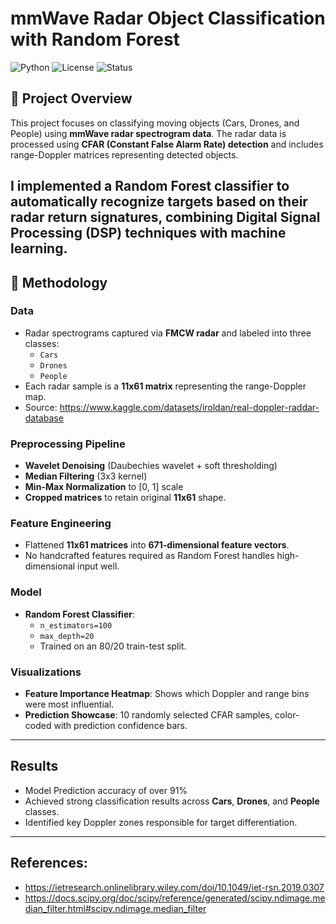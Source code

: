 # mmWave Radar Object Classification with Random Forest

![Python](https://img.shields.io/badge/Python-3.8%2B-blue.svg)
![License](https://img.shields.io/badge/License-MIT-green.svg)
![Status](https://img.shields.io/badge/Status-Completed-brightgreen)

## 📡 Project Overview
This project focuses on classifying moving objects (Cars, Drones, and People) using **mmWave radar spectrogram data**. The radar data is processed using **CFAR (Constant False Alarm Rate) detection** and includes range-Doppler matrices representing detected objects. 

I implemented a **Random Forest classifier** to automatically recognize targets based on their radar return signatures, combining **Digital Signal Processing (DSP)** techniques with **machine learning**.
---

## 🧠 Methodology

### Data
- Radar spectrograms captured via **FMCW radar** and labeled into three classes:
  - `Cars`
  - `Drones`
  - `People`
- Each radar sample is a **11x61 matrix** representing the range-Doppler map.
- Source: https://www.kaggle.com/datasets/iroldan/real-doppler-raddar-database

### Preprocessing Pipeline
- **Wavelet Denoising** (Daubechies wavelet + soft thresholding)
- **Median Filtering** (3x3 kernel)
- **Min-Max Normalization** to [0, 1] scale
- **Cropped matrices** to retain original **11x61** shape.

### Feature Engineering
- Flattened **11x61 matrices** into **671-dimensional feature vectors**.
- No handcrafted features required as Random Forest handles high-dimensional input well.

### Model
- **Random Forest Classifier**:
  - `n_estimators=100`
  - `max_depth=20`
  - Trained on an 80/20 train-test split.
  
### Visualizations
- **Feature Importance Heatmap**: Shows which Doppler and range bins were most influential.
- **Prediction Showcase**: 10 randomly selected CFAR samples, color-coded with prediction confidence bars.

---

## Results
- Model Prediction accuracy of over 91%
- Achieved strong classification results across **Cars**, **Drones**, and **People** classes.
- Identified key Doppler zones responsible for target differentiation.

---
## References:
- https://ietresearch.onlinelibrary.wiley.com/doi/10.1049/iet-rsn.2019.0307
- https://docs.scipy.org/doc/scipy/reference/generated/scipy.ndimage.median_filter.html#scipy.ndimage.median_filter


